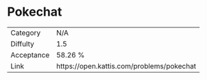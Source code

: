 # Pokechat

<table>
    <tr>
        <td>Category</td>
        <td>N/A</td>
    </tr>
    <tr>
        <td>Diffulty</td>
        <td>1.5</td>
    </tr>
    <tr>
        <td>Acceptance</td>
        <td>58.26 %</td>
    </tr>
    <tr>
        <td>Link</td>
        <td>https://open.kattis.com/problems/pokechat</td>
    </tr>
</table>